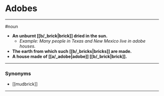 # Adobes
---
#noun
- **An unburnt [[b/_brick|brick]] dried in the sun.**
	- _Example: Many people in Texas and New Mexico live in adobe houses._
- **The earth from which such [[b/_bricks|bricks]] are made.**
- **A house made of [[a/_adobe|adobe]] [[b/_brick|brick]].**
---
### Synonyms
- [[mudbrick]]
---
